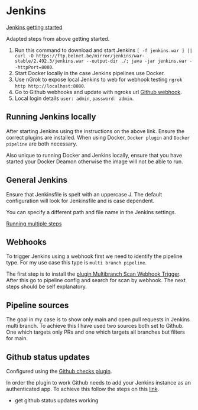 # Jenkins

[Jenkins getting started](https://www.jenkins.io/doc/pipeline/tour/getting-started)

Adapted steps from above getting started.
1. Run this command to download and start Jenkins `[ -f jenkins.war ] || curl -O https://ftp.belnet.be/mirror/jenkins/war-stable/2.492.3/jenkins.war --output-dir ./; java -jar jenkins.war --httpPort=8080`.
2. Start Docker locally in the case Jenkins pipelines use Docker.
3. Use nGrok to expose local Jenkins to web for webhook testing `ngrok http http://localhost:8080`.
4. Go to Github webhooks and update with ngroks url [Github webhook](https://github.com/michaelCaleyWhaley/programmers-handbook/settings/hooks/539706905).
5. Local login details `user: admin`, `password: admin`.

## Running Jenkins locally

After starting Jenkins using the instructions on the above link. Ensure the correct plugins are installed. When using Docker, `Docker plugin` and `Docker pipeline` are both necessary.

Also unique to running Docker and Jenkins locally, ensure that you have started your Docker Deamon otherwise the image will not be able to run.

## General Jenkins

Ensure that Jenkinsfile is spelt with an uppercase J. The default configuration will look for Jenkinsfile and is case dependent.

You can specify a different path and file name in the Jenkins settings.

[Running multiple steps](https://www.jenkins.io/doc/pipeline/tour/running-multiple-steps)

## Webhooks

To trigger Jenkins using a webhook first we need to identify the pipeline type. For my use case this type is `multi branch pipeline`.

The first step is to install the [plugin Multibranch Scan Webhook Trigger](https://plugins.jenkins.io/multibranch-scan-webhook-trigger). After this go to pipeline config and search for scan by webhook. The next steps should be self explanatory.

## Pipeline sources

The goal in my case is to show only main and open pull requests in Jenkins multi branch. To achieve this I have used two sources both set to Github. One which targets only PRs and one which targets all branches but filters for main.

## Github status updates

Configured using the [Github checks plugin](https://plugins.jenkins.io/github-checks).

In order the plugin to work Github needs to add your Jenkins instance as an authenticated app. To achieve this follow the steps on this [link](https://github.com/jenkinsci/github-branch-source-plugin/blob/master/docs/github-app.adoc).



- get github status updates working